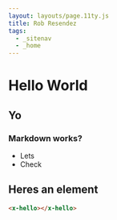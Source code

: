 ```yaml
---
layout: layouts/page.11ty.js
title: Rob Resendez
tags:
  - _sitenav
  - _home
---
```


# Hello World

## Yo

### Markdown works?

- Lets
- Check

## Heres an element

```html
<x-hello></x-hello>
```

<x-hello></x-hello>

